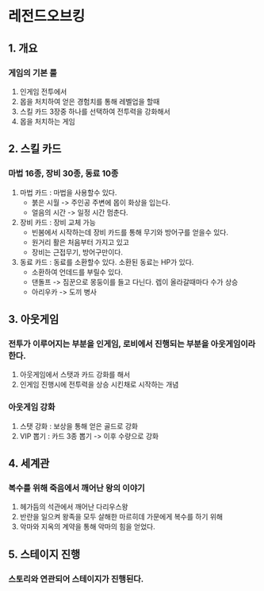 # 레전드오브킹
## 1. 개요
### 게임의 기본 룰
1) 인게임 전투에서 
2) 몹을 처치하여 얻은 경험치를 통해 레벨업을 할때 
3) 스킬 카드 3장중 하나를 선택하여 전투력을 강화해서 
4) 몹을 처치하는 게임
 
## 2. 스킬 카드
### 마법 16종, 장비 30종, 동료 10종
1) 마법 카드 : 마법을 사용할수 있다. 
   - 붉은 시월 -> 주인공 주변에 몹이 화상을 입는다.
   - 얼음의 시간 -> 일정 시간 멈춘다.    
2) 장비 카드 : 장비 교체 가능
   - 빈봄에서 시작하는데 장비 카드를 통해 무기와 방어구를 얻을수 있다. 
   - 원거리 활은 처음부터 가지고 있고 
   - 장비는 근접무기, 방어구만이다.
3) 동료 카드 : 동료를 소환할수 있다. 소환된 동료는 HP가 있다.
   - 소환하여 언데드를 부릴수 있다. 
   - 댄돌프 -> 짐꾼으로 몽둥이를 들고 다닌다. 렙이 올라갈때마다 수가 상승
   - 아리우카 -> 도끼 병사 

## 3. 아웃게임
### 전투가 이루어지는 부분을 인게임, 로비에서 진행되는 부분을 아웃게임이라 한다. 
1) 아웃게임에서 스탯과 카드 강화를 해서 
2) 인게임 진행시에 전투력을 상승 시킨채로 시작하는 개념

### 아웃게임 강화 
1) 스탯 강화 : 보상을 통해 얻은 골드로 강화
2) VIP 뽑기 : 카드 3종 뽑기 -> 이후 수량으로 강화 

## 4. 세계관
### 복수를 위해 죽음에서 깨어난 왕의 이야기
1) 헤가듬의 석관에서 깨어난 다리우스왕
2) 반란을 일으켜 왕족을 모두 살해한 마르히데 가문에게 복수를 하기 위해
3) 악마와 지옥의 계약을 통해 악마의 힘을 얻었다. 

## 5. 스테이지 진행
### 스토리와 연관되어 스테이지가 진행된다.

